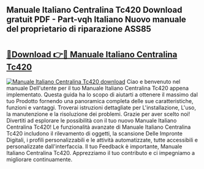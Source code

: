 ## Manuale Italiano Centralina Tc420 Download gratuit PDF - Part-vqh Italiano Nuovo manuale del proprietario di riparazione ASS85

# <h2><a href="http://dfb46j.blite.top/?on=Manuale+Italiano+Centralina+Tc420">🔗Download 👉🔴 Manuale Italiano Centralina Tc420</a></h2>

[![Manuale Italiano Centralina Tc420 download](https://i.imgur.com/lujVjoI.png)](http://dfb46j.blite.top/?on=Manuale+Italiano+Centralina+Tc420)
Ciao e benvenuto nel manuale Dell'utente per il tuo Manuale Italiano Centralina Tc420 appena implementato. Questa guida ha lo scopo di aiutarti a ottenere il massimo dal tuo Prodotto fornendo una panoramica completa delle sue caratteristiche, funzioni e vantaggi. Troverai istruzioni dettagliate per L'installazione, L'uso, la manutenzione e la risoluzione dei problemi. Grazie per aver scelto noi! Divertiti ad esplorare le possibilità con il tuo nuovo Manuale Italiano Centralina Tc420! Le funzionalità avanzate di Manuale Italiano Centralina Tc420 includono il rilevamento di oggetti, la scansione Delle Impronte Digitali, i profili personalizzabili e le attività automatizzate, tutte accessibili e personalizzate dall'interfaccia. Il tuo Feedback è importante, Manuale Italiano Centralina Tc420. Apprezziamo il tuo contributo e ci impegniamo a migliorare continuamente.
